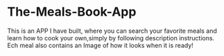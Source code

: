 # The-Meals-Book-App
This is an APP I have built, where you can search your favorite meals and learn how to cook your own,simply by following description instructions. Ech meal also contains an Image  of how it looks when it is ready!
